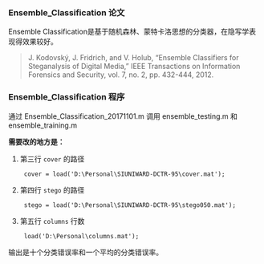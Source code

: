 ### Ensemble_Classification 论文

Ensemble Classification是基于随机森林、蒙特卡洛思想的分类器，在隐写学表现得效果较好。

> J. Kodovský, J. Fridrich, and V. Holub, “Ensemble Classifiers for Steganalysis of Digital Media,” IEEE Transactions on Information Forensics and Security, vol. 7, no. 2, pp. 432-444, 2012.

### Ensemble_Classification 程序

通过 Ensemble\_Classification\_20171101.m 调用 ensemble\_testing.m 和 ensemble\_training.m

**需要改的地方是：**

1. 第三行 `cover` 的路径

		cover = load('D:\Personal\SIUNIWARD-DCTR-95\cover.mat');

2. 第四行 `stego` 的路径

		stego = load('D:\Personal\SIUNIWARD-DCTR-95\stego050.mat');

3. 第五行 `columns` 行数

		load('D:\Personal\columns.mat');

输出是十个分类错误率和一个平均的分类错误率。



